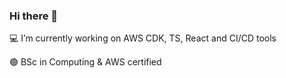 ### Hi there 👋

💻 I’m currently working on AWS CDK, TS, React and CI/CD tools

🟢 BSc in Computing & AWS certified
